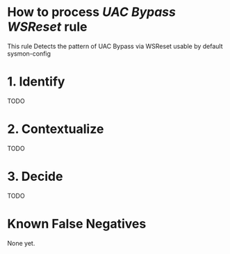 # How to process *UAC Bypass WSReset* rule
This rule Detects the pattern of UAC Bypass via WSReset usable by default sysmon-config

# 1. Identify
TODO

# 2. Contextualize
TODO

# 3. Decide
TODO

# Known False Negatives
None yet.
